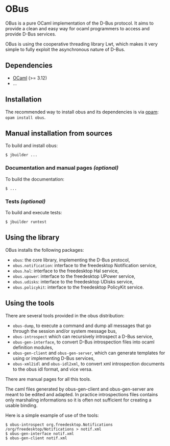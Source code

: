 OBus
====

OBus is a pure OCaml implementation of the D-Bus protocol.  It aims to
provide a clean and easy way for ocaml programmers to access and
provide D-Bus services.

OBus is using the cooperative threading library Lwt, which makes it
very simple to fully exploit the asynchronous nature of D-Bus.

Dependencies
------------

* [OCaml](http://caml.inria.fr/ocaml/) (>= 3.12)
* ...

Installation
------------

The recommended way to install obus and its dependencies is via
[opam](https://opam.ocaml.org/): `opam install obus`.

Manual installation from sources
--------------------------------

To build and install obus:

    $ jbuilder ...

### Documentation and manual pages _(optional)_

To build the documentation:

    $ ...

### Tests _(optional)_

To build and execute tests:

    $ jbuilder runtest

Using the library
-----------------

OBus installs the following packages:

* `obus`: the core library, implementing the D-Bus protocol,
* `obus.notification`: interface to the freedesktop Notification service,
* `obus.hal`: interface to the freedesktop Hal service,
* `obus.upower`: interface to the freedesktop UPower service,
* `obus.udisks`: interface to the freedesktop UDisks service,
* `obus.policykit`: interface to the freedesktop PolicyKit service.

Using the tools
---------------

There are several tools provided in the obus distribution:

* `obus-dump`, to execute a command and dump all messages that go
  through the session and/or system message bus,
* `obus-introspect` which can recursively introspect a D-Bus service,
* `obus-gen-interface`, to convert D-Bus introspection files into
   ocaml definition modules,
* `obus-gen-client` and `obus-gen-server`, which can generate templates
   for using or implementing D-Bus services,
* `obus-xml2idl` and `obus-idl2xml`, to convert xml introspection
   documents to the obus idl format, and vice versa.

There are manual pages for all this tools.

The caml files generated by obus-gen-client and obus-gen-server are
meant to be edited and adapted. In practice introspections files
contains only marshaling informations so it is often not sufficient
for creating a usable binding.

Here is a simple example of use of the tools:

    $ obus-introspect org.freedesktop.Notifications /org/freedesktop/Notifications > notif.xml
    $ obus-gen-interface notif.xml
    $ obus-gen-client notif.xml

